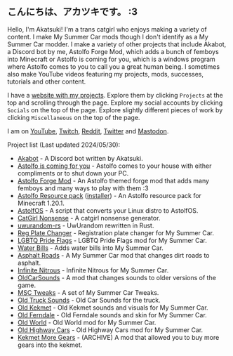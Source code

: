 ## こんにちは、アカツキです。 :3

Hello, I'm Akatsuki! I'm a trans catgirl who enjoys making a variety of content. I make My Summer Car mods though I don't identify as a My Summer Car modder. I make a variety of other projects that include Akabot, a Discord bot by me, Astolfo Forge Mod, which adds a bunch of femboys into Minecraft or Astolfo is coming for you, which is a windows program where Astolfo comes to you to call you a great human being. I sometimes also make YouTube videos featuring my projects, mods, successes, tutorials and other content.

I have a [website with my projects](https://akatsuki.nekoweb.org/). Explore them by clicking `Projects` at the top and scrolling through the page. Explore my social accounts by clicking `Socials` on the top of the page. Explore slightly different pieces of work by clicking `Miscellaneous` on the top of the page.

I am on [YouTube](https://youtube.com/@Akatsuki2555), [Twitch](https://twitch.tv/Akatsuki2555), [Reddit](https://reddit.com/u/Akatsuki_2555), [Twitter](https://twitter.com/@Akatsuki2555) and [Mastodon](https://mastodon.catgirl.cloud/deck/@Akatsuki).

Project list (Last updated 2024/05/30):

- [Akabot](https://akatsuki.nekoweb.org/project/akabot) - A Discord bot written by Akatsuki.
- [Astolfo is coming for you](https://github.com/Akatsuki230/AstolfoIsComingForYou/releases) - Astolfo comes to your house with either compliments or to shut down your PC.
- [Astolfo Forge Mod](https://github.com/Akatsuki230/AstolfoForge/releases) - An Astolfo themed forge mod that adds many femboys and many ways to play with them :3
- [Astolfo Resource pack](https://github.com/Akatsuki230/AstolfoResourcePack) ([installer](https://github.com/mldkyt/AstolfoResourcePackInstaller/releases/)) - An Astolfo resource pack for Minecraft 1.20.1.
- [AstolfOS](https://github.com/Akatsuki230/AstolfOS/wiki/) - A script that converts your Linux distro to AstolfOS.
- [CatGirl Nonsense](https://akatsuki.nekoweb.org/project/catgirlnonsense/) - A catgirl nonsense generator.
- [uwurandom-rs](https://github.com/Akatsuki230/uwurandom-rs/) - UwUrandom rewritten in Rust.
- [Reg Plate Changer](https://akatsuki.nekoweb.org/project/regplatechanger) - Registration plate changer for My Summer Car.
- [LGBTQ Pride Flags](https://akatsuki.nekoweb.org/project/msclgbtprideflags) - LGBTQ Pride Flags mod for My Summer Car.
- [Water Bills](https://akatsuki.nekoweb.org/project/waterbills) - Adds water bills into My Summer Car.
- [Asphalt Roads](https://www.akatsuki.nekoweb.org/project/asphaltroads) - A My Summer Car mod that changes dirt roads to asphalt.
- [Infinite Nitrous](https://akatsuki.nekoweb.org/project/infinitenitrous) - Infinite Nitrous for My Summer Car.
- [OldCarSounds](https://www.akatsuki.nekoweb.org/project/oldcarsounds) - A mod that changes sounds to older versions of the game.
- [MSC Tweaks](https://www.akatsuki.nekoweb.org/project/msctweaks) - A set of My Summer Car Tweaks.
- [Old Truck Sounds](https://www.akatsuki.nekoweb.org/project/oldtruck) - Old Car Sounds for the truck.
- [Old Kekmet](https://www.akatsuki.nekoweb.org/project/oldkekmet) - Old Kekmet sounds and visuals for My Summer Car.
- [Old Ferndale](https://www.akatsuki.nekoweb.org/project/oldferndale) - Old Ferndale sounds and skin for My Summer Car.
- [Old World](https://akatsuki.nekoweb.org/project/oldworld) - Old World mod for My Summer Car.
- [Old Highway Cars](https://akatsuki.nekoweb.org/project/oldhighwaycars) - Old Highway Cars mod for My Summer Car.
- [Kekmet More Gears](https://www.akatsuki.nekoweb.org/project/kekmetmoregears) - (ARCHIVE) A mod that allowed you to buy more gears into the kekmet.
